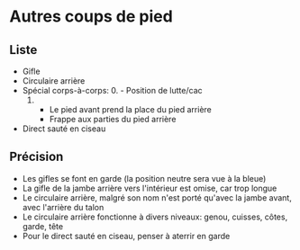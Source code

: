 # Autres coups de pied

## Liste
- Gifle
- Circulaire arrière
- Spécial corps-à-corps:
	0.  - Position de lutte/cac
	1.  - Le pied avant prend la place du pied arrière
		- Frappe aux parties du pied arrière
- Direct sauté en ciseau

## Précision
- Les gifles se font en garde (la position neutre sera vue à la bleue)
- La gifle de la jambe arrière vers l'intérieur est omise, car trop longue
- Le circulaire arrière, malgré son nom n'est porté qu'avec la jambe avant, avec l'arrière du talon
- Le circulaire arrière fonctionne à divers niveaux: genou, cuisses, côtes, garde, tête
- Pour le direct sauté en ciseau, penser à aterrir en garde
